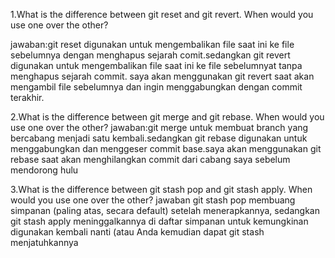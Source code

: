 1.What is the difference between git reset and git revert. When would you use one over the other?

jawaban:git reset digunakan untuk mengembalikan file saat ini ke file sebelumnya dengan menghapus sejarah comit.sedangkan git revert digunakan untuk mengembalikan file saat ini ke file sebelumnyat tanpa menghapus sejarah commit.
saya akan menggunakan git revert saat akan mengambil file sebelumnya dan ingin menggabungkan dengan commit terakhir.


2.What is the difference between git merge and git rebase. When would you use one over the other?
jawaban:git merge untuk membuat branch yang bercabang menjadi satu kembali.sedangkan git rebase digunakan untuk menggabungkan dan menggeser commit base.saya akan menggunakan git rebase saat akan menghilangkan commit dari cabang saya sebelum mendorong hulu

3.What is the difference between git stash pop and git stash apply. When would you use one over the other?
jawaban git stash pop membuang simpanan (paling atas, secara default) setelah menerapkannya, sedangkan git stash apply meninggalkannya di daftar simpanan untuk kemungkinan digunakan kembali nanti (atau Anda kemudian dapat git stash menjatuhkannya
